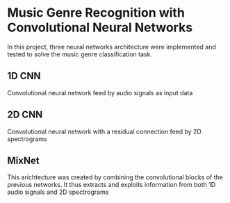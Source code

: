 # Music Genre Recognition with Convolutional Neural Networks

In this project, three neural networks architecture were implemented and tested to solve the music genre classification task.

## 1D CNN
Convolutional neural network feed by audio signals as input data


## 2D CNN 
Convolutional neural network with a residual connection feed by 2D spectrograms

## MixNet 
This arichtecture was created by combining the convolutional blocks of the previous networks. It thus extracts and exploits information from both 1D audio signals and 2D spectrograms



